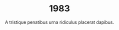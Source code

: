 ---
layout: "post"
title: "1983"
timeline: "false"
teaserText: "Penatibus nec lorem montes adipiscing porttitor augue quis pulvinar velit et? Penatibus nec lorem montes adipiscing porttitor augue quis pulvinar velit et?"
subtitle: "A tristique penatibus urna ridiculus placerat dapibus."
video: "http://player.vimeo.com/video/67967209"
teaserImg: "1983-teaser.jpg"
featureImg: "1983-feature.jpg"

statistics: 
  - stat: "7"
    desc: "Reported AIDS Cases in BC"
    link: "http://www.phac-aspc.gc.ca/aids-sida/publication/index-eng.php#surveillance"
    type: "webpage"

  - stat: "23"
    desc: "cases in Canada."

  - stat: "33"
    desc: "countries reporting AIDS."

global: 
  - item: "Pasteur Institute first isolates HIV Virus."
    link: "http://www.pasteur.fr/ip/easysite/pasteur/en/press/press-kits/hiv-aids-research-at-the-institut-pasteur/the-discovery-of-the-aids-virus-in-1983"
    type: "webpage"

  - item: "First known “safe sex” publication — “How to Have Sex in an Epidemic”, by Richard Berkowitz is published."
    link: "http://richardberkowitz.com/category/4-how-to-have-sex-in-an-epidemic/"
    type: "webpage"

  - item: "Larry Kramer's essay \"1112 and Counting\" in The New York Native is published."
    link: "http://indymedia.org.uk/en/2003/05/66488.html"
    type: "webpage"

national: 
  - item: "AIDS Committee of Toronto (ACT) is established."
    link: "http://www.actoronto.org/"
    type: "webpage"

  - item: "1st published report of a case of AIDS in a Canadian hemophiliac - Canada Diseases Weekly Report."

  - item: "National Task force on AIDS started, appointed by the Canadian Minister of National Health and Welfare."
    link: "http://www.phac-aspc.gc.ca/aids-sida/fi-if/minister-eng.php"
    type: "webpage"

year: 
  - item: "Apple launched Macintosh, announced by the famous commercial '1984'."
    link: "http://www.youtube.com/watch?v=VtvjbmoDx-I"
    type: "video"

  - item: "Michael Jackson performs \"Billie Jean\" introducing the world to the moonwalk."
    link: "http://www.youtube.com/watch?v=kXhy7ZsiR50"
    type: "video"

  - item: "Britain's Conservative government, led by Margaret Thatcher, is re-elected."
    link: "http://www.bbc.co.uk/history/people/margaret_thatcher"
    type: "webpage"

local: 
  - item: "7 known cases in Vancouver."

  - item: "Vancouver Lymphadenopathy AIDS Study (VLAS) begins enrollment."
    link: "https://d2i2cguvwylsao.cloudfront.net/3030/1983/VLAS+Study+2_web.pdf"
    type: "pdf"

  - item: "First AIDS Forum is held March 12, 1983 by AIDS Vancouver."
  
  - item: "Fight Fear with the Facts Brochure Produced by AIDS Vancouver."
    link: "https://d2i2cguvwylsao.cloudfront.net/3030/1983/1983+-+Fight+Fear+with+the+Facts+AV+Brochure_web.pdf"
    type: "pdf"

  - item: "First AIDS Vancouver Support Group started."
    link: "https://d2i2cguvwylsao.cloudfront.net/3030/1983/1983-Support-Group-Flyer.jpg"
    type: "image"
---
